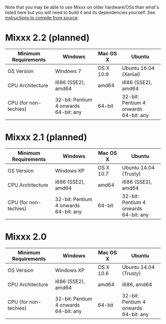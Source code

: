 Note that you may be able to use Mixxx on older hardware/OSs than what's
listed here but you will need to build it and its dependencies yourself.
See [instructions to compile from
source](start#compile_mixxx_from_source_code).

# Mixxx 2.2 (planned)

<table>
<thead>
<tr class="header">
<th>Minimum Requirements</th>
<th>Windows</th>
<th>Mac OS X</th>
<th>Ubuntu</th>
</tr>
</thead>
<tbody>
<tr class="odd">
<td>OS Version</td>
<td>Windows 7</td>
<td>OS X 10.9</td>
<td>Ubuntu 16.04 (Xenial)</td>
</tr>
<tr class="even">
<td>CPU Architecture</td>
<td>i686 (SSE2), amd64</td>
<td>amd64</td>
<td>i686 (SSE2), amd64</td>
</tr>
<tr class="odd">
<td>CPU (for non-techies)</td>
<td>32-bit: Pentium 4 onwards<br />
64-bit: any</td>
<td>64-bit</td>
<td>32-bit: Pentium 4 onwards<br />
64-bit: any</td>
</tr>
</tbody>
</table>

# Mixxx 2.1 (planned)

<table>
<thead>
<tr class="header">
<th>Minimum Requirements</th>
<th>Windows</th>
<th>Mac OS X</th>
<th>Ubuntu</th>
</tr>
</thead>
<tbody>
<tr class="odd">
<td>OS Version</td>
<td>Windows XP</td>
<td>OS X 10.7</td>
<td>Ubuntu 14.04 (Trusty)</td>
</tr>
<tr class="even">
<td>CPU Architecture</td>
<td>i686 (SSE2), amd64</td>
<td>amd64</td>
<td>i686 (SSE2), amd64</td>
</tr>
<tr class="odd">
<td>CPU (for non-techies)</td>
<td>32-bit: Pentium 4 onwards<br />
64-bit: any</td>
<td>64-bit</td>
<td>32-bit: Pentium 4 onwards<br />
64-bit: any</td>
</tr>
</tbody>
</table>

# Mixxx 2.0

<table>
<thead>
<tr class="header">
<th>Minimum Requirements</th>
<th>Windows</th>
<th>Mac OS X</th>
<th>Ubuntu</th>
</tr>
</thead>
<tbody>
<tr class="odd">
<td>OS Version</td>
<td>Windows XP</td>
<td>OS X 10.6</td>
<td>Ubuntu 14.04 (Trusty)</td>
</tr>
<tr class="even">
<td>CPU Architecture</td>
<td>i686 (SSE2), amd64</td>
<td>amd64</td>
<td>i686, amd64</td>
</tr>
<tr class="odd">
<td>CPU (for non-techies)</td>
<td>32-bit: Pentium 4 onwards<br />
64-bit: any</td>
<td>64-bit</td>
<td>32-bit: Pentium 4 onwards<br />
64-bit: any</td>
</tr>
</tbody>
</table>
